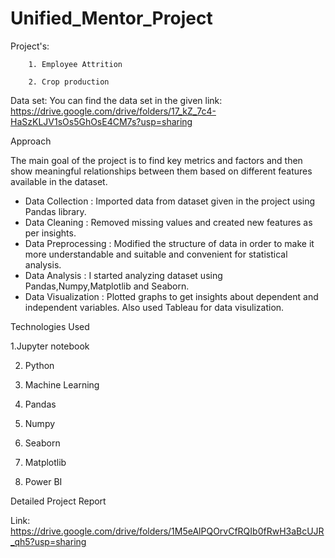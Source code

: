 # Unified_Mentor_Project

Project's:
       
        1. Employee Attrition 
        
        2. Crop production 


Data set:
You can find the data set in the given link: https://drive.google.com/drive/folders/17_kZ_7c4-HaSzKLJV1sOs5GhOsE4CM7s?usp=sharing

        
Approach

The main goal of the project is to find key metrics and factors and then show meaningful relationships between them based on different features available in the dataset.

 * Data Collection      : Imported data from dataset given in the project using Pandas library. 
 * Data Cleaning        : Removed missing values and created new features as per insights. 
 * Data Preprocessing   : Modified the structure of data in order to make it more understandable and suitable and convenient for statistical analysis. 
 * Data Analysis        : I started analyzing dataset using Pandas,Numpy,Matplotlib and Seaborn. 
 * Data Visualization   : Plotted graphs to get insights about dependent and independent variables. Also used Tableau for data visulization.

Technologies Used
 
1.Jupyter notebook

2. Python 

3. Machine Learning 

4. Pandas

5. Numpy

6. Seaborn

7. Matplotlib

8. Power BI 

Detailed Project Report


Link: https://drive.google.com/drive/folders/1M5eAlPQOrvCfRQIb0fRwH3aBcUJR_qh5?usp=sharing
